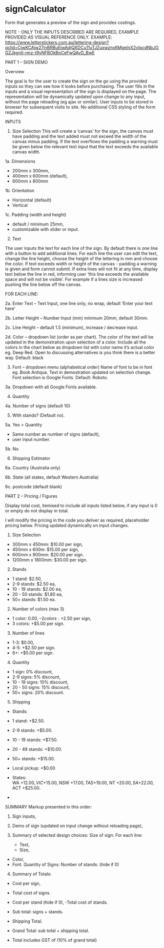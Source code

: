 # signCalculator
Form that generates a preview of the sign and provides costings.

NOTE - ONLY THE INPUTS DESCRIBED ARE REQUIRED, EXAMPLE PROVIDED AS VISUAL REFERENCE ONLY.
EXAMPLE: https://www.letterstickers.com.au/lettering-design?gclid=CjwKCAjw27jnBRBuEiwAdjQXDCu11uTJZuxwznx6MgeInX2vIpcdNbJOGZJkgntl-rmz-t9yNFBOkBoCeFwQAvD_BwE

PART 1 – SIGN DEMO

Overview

The goal is for the user to create the sign on the go using the provided inputs so they can see how it looks before purchasing.
The user fills in the inputs and a visual representation of the sign is displayed on the page. The representation will be dynamically updated upon change to any input, without the page reloading (eg ajax or similar). 
User inputs to be stored in browser for subsequent visits to site.
No additional CSS styling of the form required.

INPUTS

1. Size Selection
This will create a ‘canvas’ for the sign, the canvas must have padding and the text added must not exceed the width of the canvas minus padding. 
If the text overflows the padding a warning must be given below the relevant text input that the text exceeds the available canvas width.

1a. Dimensions
- 200mm x 300mm,
- 400mm x 600mm (default),
- 600mm x 800mm 

1b. Orientation
- Horizontal (default)
- Vertical

1c. Padding (width and height)
- default / minimum 25mm,
- customizable with slider or input.

2. Text

The user inputs the text for each line of the sign. By default there is one line with a button to add additional lines. 
For each line the user can edit the text, change the line height, choose the height of the lettering in mm and choose the color.
If text exceeds width or height of the canvas - padding a warning is given and form cannot submit. 
If extra lines will not fit at any time, display text below the line in red, informing user ‘this line exceeds the available space and will not be visible’. For example if a lines size is increased pushing the line below off the canvas.

FOR EACH LINE:

2a. Enter Text – Text Input, one line only, no wrap, default ‘Enter your text here’

2b. Letter Height – Number Input (mm) minimum 20mm, default 30mm.

2c. Line Height – default 1.5 (minimum), increase / decrease input.
	
2d. Color – dropdown list (order as per chart).
The color of the text will be updated in the demonstration upon selection of a color.
Include all the colors in the chart below as dropdown list with color name it’s  actual color eg. Deep Red. Open to discussing alternatives is you think there is a better way.
Default: black
 

3. Font – dropdown menu (alphabetical order)
Name of font to be in font eg. Book Antiqua. Text in demostration updated on selection change. Font selection is Google Fonts. Default: Roboto.

3a. Dropdown with all Google Fonts available.

4. Quantity

4a. Number of signs (default 10)

5. With stands? (Default no).

5a. Yes > Quantity
- Same number as number of signs (default),
- user input number.

5b. No

6. Shipping Estimator

6a. Country (Australia only)

6b. State (all states, default Western Australia)

6c. postcode (default blank)

PART 2 – Pricing / Figures

Display total cost, itemised to include all inputs listed below, if any input is 0 or empty do not display in total.

I will modify the pricing in the code you deliver as required, placeholder pricing below. 
Pricing updated dynamically on input changes.

1. Size Selection
- 300mm x 450mm: $10.00 per sign,
- 450mm x 600m: $15.00 per sign,
- 600mm x 900mm: $20.00 per sign.
- 1200mm x 1800mm: $30.00 per sign.

2. Stands
- 1 stand: $2.50,
- 2-9 stands: $2.50 ea,
- 10 - 19 stands: $2.00 ea,
- 20 - 50 stands:  $1.80 ea,
- 50+ stands: $1.50 ea.


2. Number of colors (max 3)
- 1 color:  $0.00,
-2 colors: +$2.50 per sign,
- 3 colors: +$5.00 per sign.

3. Number of lines
- 1-3:  $0.00,
- 4-5: +$2.50 per sign.
- 6+: +$5.00 per sign.

4. Quantity
- 1 sign: 0% discount,
- 2-9 signs: 5% discount,
- 10 - 19 signs: 10% discount,
- 20 - 50 signs: 15% discount,
- 50+ signs: 20% discount.

5. Shipping
- Stands: 
- 1 stand: +$2.50.
- 2-9 stands: +$5.00.
- 10 - 19 stands: +$7.50.
- 20 - 49 stands:  +$10.00.
- 50+ stands: +$15.00.

- Local pickup: +$0.00
- States:  
WA +$12.00, 
VIC +$15.00, 
NSW +$17.00, 
TAS +$19.00, 
NT +$20.00, 
SA +$22.00, 
ACT +$25.00.
- 
SUMMARY
Markup presented in this order:

1. Sign inputs, 

2. Demo of sign (updated on input change without reloading page),

3. Summary of selected design choices:
Size of sign:
For each line:
	- Text,
	- Size,
- Color,
- Font.
Quantity of Signs:
Number of stands: (hide if 0)

4. Summary of Totals:
- Cost per sign,
- Total cost of signs.

- Cost per stand (hide if 0),
-Total cost of stands.

- Sub total: signs + stands.

- Shipping Total.

- Grand Total: sub total + shipping total.
- Total includes GST of (10% of grand total)




